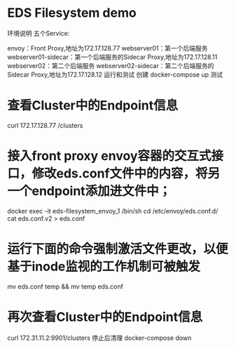 # EDS Filesystem demo
环境说明
五个Service:

envoy：Front Proxy,地址为172.17.128.77 
webserver01：第一个后端服务 
webserver01-sidecar：第一个后端服务的Sidecar Proxy,地址为172.17.128.11 
webserver02：第二个后端服务 
webserver02-sidecar：第二个后端服务的Sidecar Proxy,地址为172.17.128.12
运行和测试
创建
docker-compose up
测试
# 查看Cluster中的Endpoint信息
curl 172.17.128.77 /clusters

# 接入front proxy envoy容器的交互式接口，修改eds.conf文件中的内容，将另一个endpoint添加进文件中；
docker exec -it eds-filesystem_envoy_1 /bin/sh
cd /etc/envoy/eds.conf.d/
cat eds.conf.v2 > eds.conf
# 运行下面的命令强制激活文件更改，以便基于inode监视的工作机制可被触发
mv eds.conf temp && mv temp eds.conf

# 再次查看Cluster中的Endpoint信息
curl 172.31.11.2:9901/clusters
停止后清理
docker-compose down
